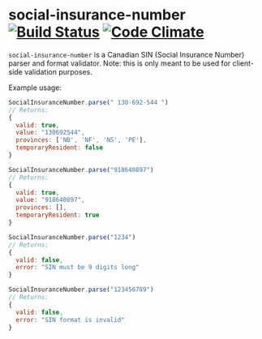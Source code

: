# social-insurance-number [![Build Status](https://travis-ci.org/wealthsimple/social-insurance-number.svg)](https://travis-ci.org/wealthsimple/social-insurance-number) [![Code Climate](https://codeclimate.com/github/wealthsimple/social-insurance-number/badges/gpa.svg)](https://codeclimate.com/github/wealthsimple/social-insurance-number)

`social-insurance-number` is a Canadian SIN (Social Insurance Number) parser and format validator. Note: this is only meant to be used for client-side validation purposes.

Example usage:

```javascript
SocialInsuranceNumber.parse(" 130-692-544 ")
// Returns:
{
  valid: true,
  value: "130692544",
  provinces: ['NB', 'NF', 'NS', 'PE'],
  temporaryResident: false
}

SocialInsuranceNumber.parse("918640897")
// Returns:
{
  valid: true,
  value: "918640897",
  provinces: [],
  temporaryResident: true
}

SocialInsuranceNumber.parse("1234")
// Returns:
{
  valid: false,
  error: "SIN must be 9 digits long"
}

SocialInsuranceNumber.parse("123456789")
// Returns:
{
  valid: false,
  error: "SIN format is invalid"
}
```
